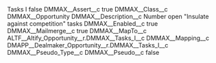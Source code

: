 <?xml version="1.0" encoding="UTF-8"?>
<CustomMetadata xmlns="http://soap.sforce.com/2006/04/metadata" xmlns:xsi="http://www.w3.org/2001/XMLSchema-instance" xmlns:xsd="http://www.w3.org/2001/XMLSchema">
    <label>Tasks I</label>
    <protected>false</protected>
    <values>
        <field>DMMAX__Assert__c</field>
        <value xsi:type="xsd:boolean">true</value>
    </values>
    <values>
        <field>DMMAX__Class__c</field>
        <value xsi:type="xsd:string">DMMAX__Opportunity</value>
    </values>
    <values>
        <field>DMMAX__Description__c</field>
        <value xsi:type="xsd:string">Number open &quot;Insulate against competition&quot; tasks</value>
    </values>
    <values>
        <field>DMMAX__Enabled__c</field>
        <value xsi:type="xsd:boolean">true</value>
    </values>
    <values>
        <field>DMMAX__Mailmerge__c</field>
        <value xsi:type="xsd:boolean">true</value>
    </values>
    <values>
        <field>DMMAX__MapTo__c</field>
        <value xsi:type="xsd:string">ALTF__Altify_Opportunity__r.DMMAX__Tasks_I__c</value>
    </values>
    <values>
        <field>DMMAX__Mapping__c</field>
        <value xsi:type="xsd:string">DMAPP__Dealmaker_Opportunity__r.DMMAX__Tasks_I__c</value>
    </values>
    <values>
        <field>DMMAX__Pseudo_Type__c</field>
        <value xsi:nil="true"/>
    </values>
    <values>
        <field>DMMAX__Pseudo__c</field>
        <value xsi:type="xsd:boolean">false</value>
    </values>
</CustomMetadata>
